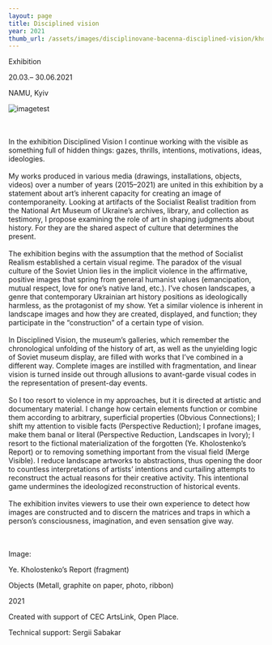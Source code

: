 ```yaml
---
layout: page
title: Disciplined vision
year: 2021
thumb_url: /assets/images/disciplinovane-bacenna-disciplined-vision/kholostenko_web.jpg
---
```



Exhibition <br>

20.03.– 30.06.2021 <br>

NAMU, Kyiv <br>

![imagetest]({{site.baseurl}}/assets/images/disciplinovane-bacenna-disciplined-vision/kholostenko_web.jpg)

<br><br>
In the exhibition Disciplined Vision I continue working with the visible as something full of hidden things: gazes, thrills, intentions, motivations, ideas, ideologies.
<br><br>
My works produced in various media (drawings, installations, objects, videos) over a number of years (2015–2021) are united in this exhibition by a statement about art’s inherent capacity for creating an image of contemporaneity. Looking at artifacts of the Socialist Realist tradition from the National Art Museum of Ukraine’s archives, library, and collection as testimony, I propose examining the role of art in shaping judgments about history. For they are the shared aspect of culture that determines the present.
<br><br>
The exhibition begins with the assumption that the method of Socialist Realism established a certain visual regime. The paradox of the visual culture of the Soviet Union lies in the implicit violence in the affirmative, positive images that spring from general humanist values (emancipation, mutual respect, love for one’s native land, etc.). I’ve chosen landscapes, a genre that contemporary Ukrainian art history positions as ideologically harmless, as the protagonist of my show. Yet a similar violence is inherent in landscape images and how they are created, displayed, and function; they participate in the “construction” of a certain type of vision.
<br><br>
In Disciplined Vision, the museum’s galleries, which remember the chronological unfolding of the history of art, as well as the unyielding logic of Soviet museum display, are filled with works that I’ve combined in a different way. Complete images are instilled with fragmentation, and linear vision is turned inside out through allusions to avant-garde visual codes in the representation of present-day events.
<br><br>
So I too resort to violence in my approaches, but it is directed at artistic and documentary material. I change how certain elements function or combine them according to arbitrary, superficial properties (Obvious Connections); I shift my attention to visible facts (Perspective Reduction); I profane images, make them banal or literal (Perspective Reduction, Landscapes in Ivory); I resort to the fictional materialization of the forgotten (Ye. Kholostenko’s Report) or to removing something important from the visual field (Merge Visible). I reduce landscape artworks to abstractions, thus opening the door to countless interpretations of artists’ intentions and curtailing attempts to reconstruct the actual reasons for their creative activity. This intentional game undermines the ideologized reconstruction of historical events.
<br><br>
The exhibition invites viewers to use their own experience to detect how images are constructed and to discern the matrices and traps in which a person’s consciousness, imagination, and even sensation give way.


<br><br>
Image:

Ye. Kholostenko’s Report (fragment)

Objects (Metall, graphite on paper, photo, ribbon)

2021


Created with support of CEC ArtsLink, Open Place.

Technical support: Sergii Sabakar